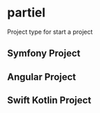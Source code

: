 # partiel
Project type for start a project
## Symfony Project
## Angular Project
## Swift Kotlin Project
